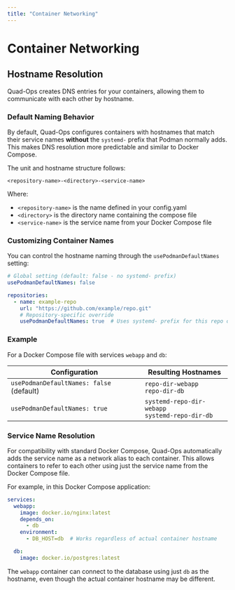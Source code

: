 ```yaml
---
title: "Container Networking"
---
```


# Container Networking

## Hostname Resolution

Quad-Ops creates DNS entries for your containers, allowing them to communicate with each other by hostname.

### Default Naming Behavior

By default, Quad-Ops configures containers with hostnames that match their service names **without** the `systemd-` prefix that Podman normally adds. This makes DNS resolution more predictable and similar to Docker Compose.

The unit and hostname structure follows:
```
<repository-name>-<directory>-<service-name>
```

Where:
- `<repository-name>` is the name defined in your config.yaml
- `<directory>` is the directory name containing the compose file
- `<service-name>` is the service name from your Docker Compose file

### Customizing Container Names

You can control the hostname naming through the `usePodmanDefaultNames` setting:

```yaml
# Global setting (default: false - no systemd- prefix)
usePodmanDefaultNames: false

repositories:
  - name: example-repo
    url: "https://github.com/example/repo.git"
    # Repository-specific override
    usePodmanDefaultNames: true  # Uses systemd- prefix for this repo only
```

### Example

For a Docker Compose file with services `webapp` and `db`:

| Configuration | Resulting Hostnames |
|---------------|---------------------|
| `usePodmanDefaultNames: false` (default) | `repo-dir-webapp`<br>`repo-dir-db` |
| `usePodmanDefaultNames: true` | `systemd-repo-dir-webapp`<br>`systemd-repo-dir-db` |

### Service Name Resolution

For compatibility with standard Docker Compose, Quad-Ops automatically adds the service name as a network alias to each container. This allows containers to refer to each other using just the service name from the Docker Compose file.

For example, in this Docker Compose application:

```yaml
services:
  webapp:
    image: docker.io/nginx:latest
    depends_on:
      - db
    environment:
      - DB_HOST=db  # Works regardless of actual container hostname

  db:
    image: docker.io/postgres:latest
```

The `webapp` container can connect to the database using just `db` as the hostname, even though the actual container hostname may be different.
